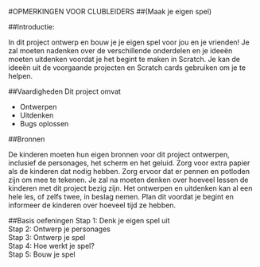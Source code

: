 #OPMERKINGEN VOOR CLUBLEIDERS##(Maak je eigen spel)##Introductie:In dit project ontwerp en bouw je je eigen spel voor jou en je vrienden!Je zal moeten nadenken over de verschillende onderdelen en je ideeën moeten uitdenken voordat je het begint te maken in Scratch. Je kan de ideeën uit de voorgaande projecten en Scratch cards gebruiken om je te helpen.##VaardighedenDit project omvat* Ontwerpen* Uitdenken* Bugs oplossen##BronnenDe kinderen moeten hun eigen bronnen voor dit project ontwerpen, inclusief de personages, het scherm en het geluid. Zorg voor extra papier als de kinderen dat nodig hebben. Zorg ervoor dat er pennen en potloden zijn om mee te tekenen. Je zal na moeten denken over hoeveel lessen de kinderen met dit project bezig zijn. Het ontwerpen en uitdenken kan al een hele les, of zelfs twee, in beslag nemen. Plan dit voordat je begint en informeer de kinderen over hoeveel tijd ze hebben.##Basis oefeningenStap 1: Denk je eigen spel uit  Stap 2: Ontwerp je personages  Stap 3: Ontwerp je spel  Stap 4: Hoe werkt je spel?  Stap 5: Bouw je spel